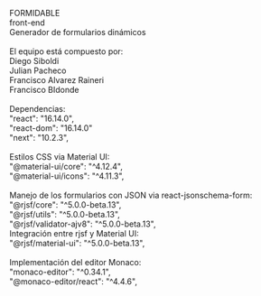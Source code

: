 FORMIDABLE<br>
front-end
<br>
Generador de formularios dinámicos
<br>
<br>
El equipo está compuesto por:
<br>
Diego Siboldi<br>
Julian Pacheco<br>
Francisco Alvarez Raineri<br>
Francisco BIdonde
<br>
<br>
Dependencias: <br>
"react": "16.14.0",<br>
"react-dom": "16.14.0"<br>
"next": "10.2.3",<br>
<br>
Estilos CSS via Material UI:<br>
"@material-ui/core": "^4.12.4",<br>
"@material-ui/icons": "^4.11.3",<br>
<br>
Manejo de los formularios con JSON via react-jsonschema-form:<br>
"@rjsf/core": "^5.0.0-beta.13",<br>
"@rjsf/utils": "^5.0.0-beta.13",<br>
"@rjsf/validator-ajv8": "^5.0.0-beta.13",<br>
Integración entre rjsf y Material UI:<br>
"@rjsf/material-ui": "^5.0.0-beta.13",<br>
<br>
Implementación del editor Monaco:<br>
"monaco-editor": "^0.34.1",<br>
"@monaco-editor/react": "^4.4.6",<br>
<br>
